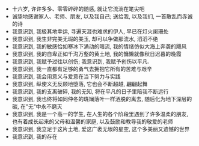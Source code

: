 - 十六岁, 许许多多、零零碎碎的随感, 就让它流淌在笔尖吧
- 诚挚地感谢家人、老师、朋友, 以及我自己; 送给我, 以及我们, 一首散乱而赤诚的诗
- 我意识到, 我极其地幸运, 寻遍天涯也难求的伊人, 早已在灯火阑珊处
- 我意识到, 我生非完美无瑕的美玉, 却可以争做那流水, 滔滔不绝
- 我意识到, 我的敏感恰如寒冰下涌动的暗流, 我的情绪仿似大海上奔袭的飓风
- 我意识到, 我的自卑正如千沟万壑的黄土地, 我的慵懒就像秋日迟暮的晚霞
- 我意识到, 我赋予过往以创伤; 我意识到, 我赋予创伤以平凡.
- 我意识到, 我一直都有足够的勇气去拥抱它所有的苦难与艰辛
- 我意识到, 我会用意义与爱意在当下努力与实践
- 我意识到, 纵使义无反顾地堕落, 它也会不断超越, 翩翩起舞
- 我意识到, 我的支离破碎, 我的无知, 将在平凡的日子里陪我不断远行
- 我意识到, 我也终将如同仲冬的斑斓落叶一样洒脱的离去, 随后化为地下深层的碳, 在"无"中永不磨灭
- 我意识到, 我是一个高一的学生, 在人生的各个阶段里遇到了许多温柔的朋友, 也有着成长起来的父母和温馨的家庭, 以及鼓励和教导我的敬爱的老师
- 我意识到, 我立足于这片土地, 爱这广袤无垠的星空, 这个多美丽又遗憾的世界
- 我意识到, 我的存在